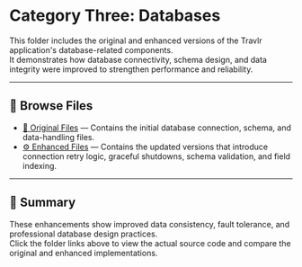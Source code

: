 # Category Three: Databases

This folder includes the original and enhanced versions of the Travlr application's database-related components.  
It demonstrates how database connectivity, schema design, and data integrity were improved to strengthen performance and reliability.

---

## 🔗 Browse Files

- [📁 Original Files](./Original/) — Contains the initial database connection, schema, and data-handling files.  
- [⚙️ Enhanced Files](./Enhancements/) — Contains the updated versions that introduce connection retry logic, graceful shutdowns, schema validation, and field indexing.

---

## 🧩 Summary

These enhancements show improved data consistency, fault tolerance, and professional database design practices.  
Click the folder links above to view the actual source code and compare the original and enhanced implementations.
